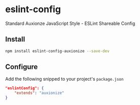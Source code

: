 # eslint-config
Standard Auxionze JavaScript Style - ESLint Shareable Config

## Install

```bash
npm install eslint-config-auxionize --save-dev
```

## Configure

Add the following snipped to your project's `package.json`

```json
"eslintConfig": {
    "extends": "auxionize"
}
```
